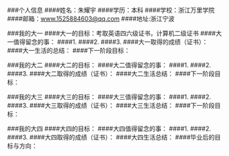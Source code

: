 ###个人信息
####姓名：朱耀宇
####学历：本科
####学校：浙江万里学院
####邮箱：www.1525884603@qq.com
####地址:浙江宁波

###我的大一
####大一的目标：考取英语四六级证书，计算机二级证书
####大一值得留念的事：
####1.
####2.
####3.
####大一取得的成绩（证书）：
####大一生活的总结：
####下一阶段目标：


###我的大二
####大二的目标：
####大二值得留念的事：
####1.
####2.
####3.
####大二取得的成绩（证书）：
####大二生活总结：
####下一阶段目标：


###我的大三
####大三的目标：
####大三值得留念的事：
####1.
####2.
####3.
####大三取得的成绩（证书）：
####大三生活总结：
####下一阶段目标：


###我的大四
####大四的目标：
####大四值得留念的事：
####1.
####2.
####3.
####大四取得的成绩（证书）：
####大四生活总结：
####毕业后的目标与方向：
